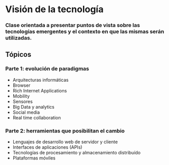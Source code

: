 Visión de la tecnología
=======================

### Clase orientada a presentar puntos de vista sobre las tecnologías emergentes y el contexto en que las mismas serán utilizadas.

## Tópicos

### Parte 1: evolución de paradigmas
* Arquitecturas informáticas
* Browser
* Rich Internet Applications
* Mobility
* Sensores
* Big Data y analytics
* Social media
* Real time collaboration

### Parte 2: herramientas que posibilitan el cambio
* Lenguajes de desarrollo web de servidor y cliente
* Interfaces de aplicaciones (APIs)
* Tecnologías de procesamiento y almacenamiento distribuído
* Plataformas móviles
